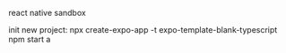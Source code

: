 react native sandbox

init new project: 
npx create-expo-app -t expo-template-blank-typescript
npm start
a
